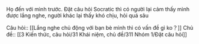 Họ đến với mình trước. Đặt câu hỏi Socratic thì có người lại cảm thấy mình được lắng nghe, người khác lại thấy khó chịu, hỏi quá sâu

Câu hỏi:: [[Lắng nghe chủ động với bạn bè mình thì có vấn đề gì ko？]] 
Chủ đề:: [[3 Kiến thức, câu hỏi/31 Khái niệm, chủ đề/311 Nhóm 1/Đặt câu hỏi]] 